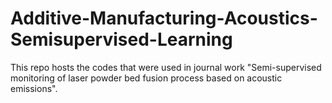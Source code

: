 # Additive-Manufacturing-Acoustics-Semisupervised-Learning
This repo hosts the codes that were used in journal work "Semi-supervised monitoring of laser powder bed fusion process based on acoustic emissions".
